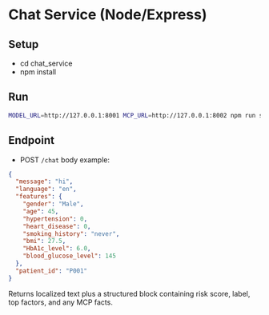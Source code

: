 # Chat Service (Node/Express)

## Setup
- cd chat_service
- npm install

## Run
```bash
MODEL_URL=http://127.0.0.1:8001 MCP_URL=http://127.0.0.1:8002 npm run start
```

## Endpoint
- POST `/chat` body example:
```json
{
  "message": "hi",
  "language": "en",
  "features": {
    "gender": "Male",
    "age": 45,
    "hypertension": 0,
    "heart_disease": 0,
    "smoking_history": "never",
    "bmi": 27.5,
    "HbA1c_level": 6.0,
    "blood_glucose_level": 145
  },
  "patient_id": "P001"
}
```

Returns localized text plus a structured block containing risk score, label, top factors, and any MCP facts.
